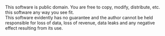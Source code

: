 This software is public domain.  You are free to copy, modify, distribute, etc. this software any way you see fit.  
This software evidently has no guarantee and the author cannot be held responsible for loss of data, loss of revenue, data leaks and any negative effect resulting from its use. 
